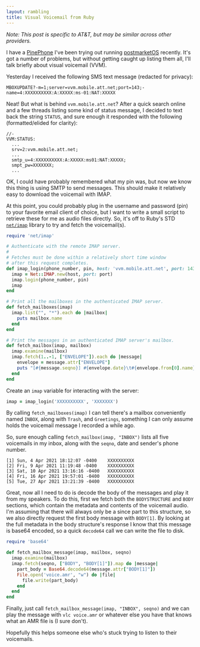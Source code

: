 ```yaml
---
layout: rambling
title: Visual Voicemail from Ruby
---
```


_Note: This post is specific to AT&T, but may be similar across other providers._

I have a [PinePhone][pine-phone] I've been trying out running
[postmarketOS][postmarket-os] recently. It's got a number of problems, but
without getting caught up listing them all, I'll talk briefly about visual
voicemail (VVM).

Yesterday I received the following SMS text message (redacted for privacy):

```
MBOXUPDATE?-m=1;server=vvm.mobile.att.net;port=143;-name=4:XXXXXXXXXX:A:XXXXX:ms-01:NAT:XXXXX
```

Neat! But what is behind `vvm.mobile.att.net`? After a quick search online and
a few threads listing some kind of status message, I decided to text back the
string `STATUS`, and sure enough it responded with the following
(formatted/elided for clarity):

```
//-
VVM:STATUS:
  ...
  srv=2:vvm.mobile.att.net;
  ...
  smtp_u=4:XXXXXXXXXX:A:XXXXX:ms01:NAT:XXXXX;
  smpt_pw=XXXXXXX;
  ...
```

OK, I could have probably remembered what my pin was, but now we know this
thing is using SMTP to send messages. This should make it relatively easy to
download the voicemail with IMAP.

At this point, you could probably plug in the username and password (pin) to
your favorite email client of choice, but I want to write a small script to
retrieve these for me as audio files directly. So, it's off to Ruby's STD
[`net/imap`][net/imap] library to try and fetch the voicemail(s).

```ruby
require 'net/imap'

# Authenticate with the remote IMAP server.
#
# Fetches must be done within a relatively short time window
# after this request completes.
def imap_login(phone_number, pin, host: 'vvm.mobile.att.net', port: 143)
  imap = Net::IMAP.new(host, port: port)
  imap.login(phone_number, pin)
  imap
end

# Print all the mailboxes in the authenticated IMAP server.
def fetch_mailboxes(imap)
  imap.list("", "*").each do |mailbox|
    puts mailbox.name
  end
end

# Print the messages in an authenticated IMAP server's mailbox.
def fetch_mailbox(imap, mailbox)
  imap.examine(mailbox)
  imap.fetch(1..-1, ["ENVELOPE"]).each do |message|
    envelope = message.attr["ENVELOPE"]
    puts "[#{message.seqno}] #{envelope.date}\t#{envelope.from[0].name}"
  end
end
```

Create an `imap` variable for interacting with the server:

```ruby
imap = imap_login('XXXXXXXXXX', 'XXXXXXX')
```

By calling `fetch_mailboxes(imap)` I can tell there's a mailbox conveniently
named `INBOX`, along with `Trash`, and `Greetings`, something I can only assume
holds the voicemail message I recorded a while ago.

So, sure enough calling `fetch_mailbox(imap, "INBOX")` lists all five
voicemails in my inbox, along with the `seqno`, date and sender's phone number.

```
[1] Sun, 4 Apr 2021 18:12:07 -0400    XXXXXXXXXX 
[2] Fri, 9 Apr 2021 11:19:48 -0400    XXXXXXXXXX 
[3] Sat, 10 Apr 2021 13:16:16 -0400   XXXXXXXXXX 
[4] Fri, 16 Apr 2021 19:57:01 -0400   XXXXXXXXXX 
[5] Tue, 27 Apr 2021 13:21:39 -0400   XXXXXXXXXX 
```

Great, now all I need to do is decode the body of the messages and play it from
my speakers. To do this, first we fetch both the `BODYSTRUCTURE` and `BODY`
sections, which contain the metadata and contents of the voicemail audio. I'm
assuming that there will always only be a since part to this structure, so we
also directly request the first body message with `BODY[1]`. By looking at the
full metadata in the body structure's response I know that this message is
base64 encoded, so a quick `decode64` call we can write the file to disk.

```ruby
require 'base64'

def fetch_mailbox_message(imap, mailbox, seqno)
  imap.examine(mailbox)
  imap.fetch(seqno, ["BODY", "BODY[1]"]).map do |message|
    part_body = Base64.decode64(message.attr["BODY[1]"])
    File.open('voice.amr', "w") do |file|
      file.write(part_body)
    end
  end
end
```

Finally, just call `fetch_mailbox_message(imap, "INBOX", seqno)` and we can
play the message with `vlc voice.amr` or whatever else you have that knows what
an AMR file is (I sure don't).

Hopefully this helps someone else who's stuck trying to listen to their
voicemails.


[pine-phone]: https://www.pine64.org/pinephone
[postmarket-os]: https://postmarketos.org
[net/imap]: https://ruby-doc.org/stdlib-2.5.1/libdoc/net/imap/rdoc/Net/IMAP.html
